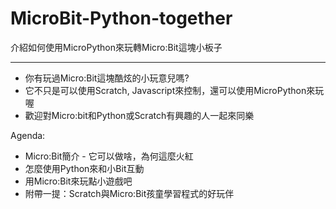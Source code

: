 # MicroBit-Python-together
介紹如何使用MicroPython來玩轉Micro:Bit這塊小板子

----

- 你有玩過Micro:Bit這塊酷炫的小玩意兒嗎?
- 它不只是可以使用Scratch, Javascript來控制，還可以使用MicroPython來玩喔
- 歡迎對Micro:bit和Python或Scratch有興趣的人一起來同樂

Agenda:
- Micro:Bit簡介 - 它可以做啥，為何這麼火紅
- 怎麼使用Python來和小Bit互動
- 用Micro:Bit來玩點小遊戲吧
- 附帶一提：Scratch與Micro:Bit孩童學習程式的好玩伴
